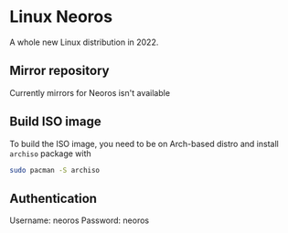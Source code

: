 # Linux Neoros
A whole new Linux distribution in 2022.

## Mirror repository
Currently mirrors for Neoros isn't available

## Build ISO image
To build the ISO image, you need to be on Arch-based distro and install `archiso` package with
```sh
sudo pacman -S archiso
```

## Authentication
Username: neoros
Password: neoros
